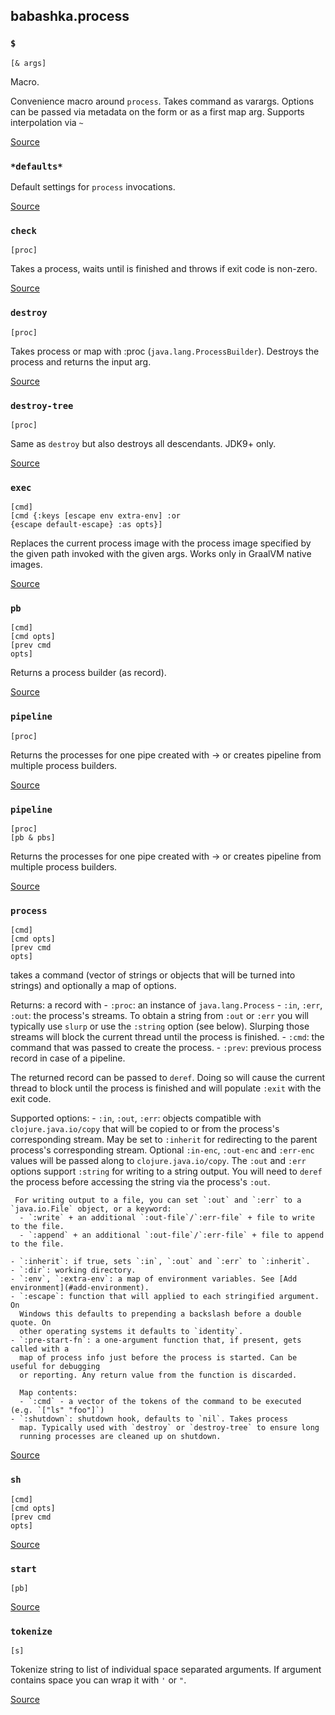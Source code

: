 ## babashka.process
### `$`
<code>[& args]</code><br>

Macro.


Convenience macro around `process`. Takes command as varargs. Options can
  be passed via metadata on the form or as a first map arg. Supports
  interpolation via `~`

[Source](https://github.com/babashka/process/blob/master/src/babashka/process.cljc#L427-L456)
### `*defaults*`

Default settings for `process` invocations.

[Source](https://github.com/babashka/process/blob/master/src/babashka/process.cljc#L191-L195)
### `check`
<code>[proc]</code><br>

Takes a process, waits until is finished and throws if exit code is non-zero.

[Source](https://github.com/babashka/process/blob/master/src/babashka/process.cljc#L92-L106)
### `destroy`
<code>[proc]</code><br>

Takes process or map
  with :proc (`java.lang.ProcessBuilder`). Destroys the process and
  returns the input arg.

[Source](https://github.com/babashka/process/blob/master/src/babashka/process.cljc#L147-L153)
### `destroy-tree`
<code>[proc]</code><br>

Same as `destroy` but also destroys all descendants. JDK9+ only.

[Source](https://github.com/babashka/process/blob/master/src/babashka/process.cljc#L157-L164)
### `exec`
<code>[cmd]</code><br>
<code>[cmd {:keys [escape env extra-env] :or {escape default-escape} :as opts}]</code><br>

Replaces the current process image with the process image specified
  by the given path invoked with the given args. Works only in GraalVM
  native images.

[Source](https://github.com/babashka/process/blob/master/src/babashka/process.cljc#L478-L499)
### `pb`
<code>[cmd]</code><br>
<code>[cmd opts]</code><br>
<code>[prev cmd opts]</code><br>

Returns a process builder (as record).

[Source](https://github.com/babashka/process/blob/master/src/babashka/process.cljc#L253-L263)
### `pipeline`
<code>[proc]</code><br>

Returns the processes for one pipe created with -> or creates
  pipeline from multiple process builders.

[Source](https://github.com/babashka/process/blob/master/src/babashka/process.cljc#L374-L380)
### `pipeline`
<code>[proc]</code><br>
<code>[pb & pbs]</code><br>

Returns the processes for one pipe created with -> or creates
  pipeline from multiple process builders.

[Source](https://github.com/babashka/process/blob/master/src/babashka/process.cljc#L381-L408)
### `process`
<code>[cmd]</code><br>
<code>[cmd opts]</code><br>
<code>[prev cmd opts]</code><br>

takes a command (vector of strings or objects that will be turned
  into strings) and optionally a map of options.

  Returns: a record with
    - `:proc`: an instance of `java.lang.Process`
    - `:in`, `:err`, `:out`: the process's streams. To obtain a string from
      `:out` or `:err` you will typically use `slurp` or use the `:string`
      option (see below). Slurping those streams will block the current thread
      until the process is finished.
    - `:cmd`: the command that was passed to create the process.
    - `:prev`: previous process record in case of a pipeline.

  The returned record can be passed to `deref`. Doing so will cause the current
  thread to block until the process is finished and will populate `:exit` with
  the exit code.

  Supported options:
    - `:in`, `:out`, `:err`: objects compatible with `clojure.java.io/copy` that
      will be copied to or from the process's corresponding stream. May be set
      to `:inherit` for redirecting to the parent process's corresponding
      stream. Optional `:in-enc`, `:out-enc` and `:err-enc` values will
      be passed along to `clojure.java.io/copy`.
      The `:out` and `:err` options support `:string` for writing to a string
      output. You will need to `deref` the process before accessing the string
      via the process's `:out`.


     For writing output to a file, you can set `:out` and `:err` to a `java.io.File` object, or a keyword:
      - `:write` + an additional `:out-file`/`:err-file` + file to write to the file.
      - `:append` + an additional `:out-file`/`:err-file` + file to append to the file.

    - `:inherit`: if true, sets `:in`, `:out` and `:err` to `:inherit`.
    - `:dir`: working directory.
    - `:env`, `:extra-env`: a map of environment variables. See [Add environment](#add-environment).
    - `:escape`: function that will applied to each stringified argument. On
      Windows this defaults to prepending a backslash before a double quote. On
      other operating systems it defaults to `identity`.
    - `:pre-start-fn`: a one-argument function that, if present, gets called with a 
      map of process info just before the process is started. Can be useful for debugging 
      or reporting. Any return value from the function is discarded.

      Map contents:
      - `:cmd` - a vector of the tokens of the command to be executed (e.g. `["ls" "foo"]`)
    - `:shutdown`: shutdown hook, defaults to `nil`. Takes process
      map. Typically used with `destroy` or `destroy-tree` to ensure long
      running processes are cleaned up on shutdown.

[Source](https://github.com/babashka/process/blob/master/src/babashka/process.cljc#L273-L371)
### `sh`
<code>[cmd]</code><br>
<code>[cmd opts]</code><br>
<code>[prev cmd opts]</code><br>

[Source](https://github.com/babashka/process/blob/master/src/babashka/process.cljc#L458-L468)
### `start`
<code>[pb]</code><br>

[Source](https://github.com/babashka/process/blob/master/src/babashka/process.cljc#L410-L414)
### `tokenize`
<code>[s]</code><br>

Tokenize string to list of individual space separated arguments.
  If argument contains space you can wrap it with `'` or `"`.

[Source](https://github.com/babashka/process/blob/master/src/babashka/process.cljc#L12-L59)
